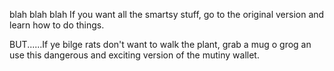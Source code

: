 blah blah blah If you want all the smartsy stuff, go to the original version and learn how to do things.


BUT......If ye bilge rats don't want to walk the plant, grab a mug o grog an use this dangerous and exciting version of the mutiny wallet.